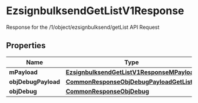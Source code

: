 

# EzsignbulksendGetListV1Response

Response for the /1/object/ezsignbulksend/getList API Request

## Properties

Name | Type | Description | Notes
------------ | ------------- | ------------- | -------------
**mPayload** | [**EzsignbulksendGetListV1ResponseMPayload**](EzsignbulksendGetListV1ResponseMPayload.md) |  | 
**objDebugPayload** | [**CommonResponseObjDebugPayloadGetList**](CommonResponseObjDebugPayloadGetList.md) |  |  [optional]
**objDebug** | [**CommonResponseObjDebug**](CommonResponseObjDebug.md) |  |  [optional]



